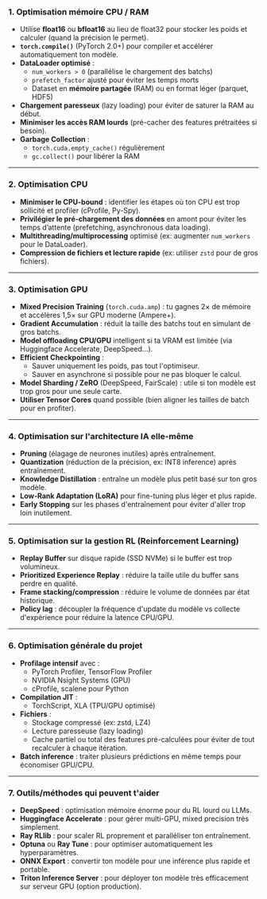 ### 1. Optimisation mémoire CPU / RAM
- Utilise **float16** ou **bfloat16** au lieu de float32 pour stocker les poids et calculer (quand la précision le permet).
- **`torch.compile()`** (PyTorch 2.0+) pour compiler et accélérer automatiquement ton modèle.
- **DataLoader optimisé** :
  - `num_workers > 0` (parallélise le chargement des batchs)
  - `prefetch_factor` ajusté pour éviter les temps morts
  - Dataset en **mémoire partagée** (RAM) ou en format léger (parquet, HDF5)
- **Chargement paresseux** (lazy loading) pour éviter de saturer la RAM au début.
- **Minimiser les accès RAM lourds** (pré-cacher des features prétraitées si besoin).
- **Garbage Collection** :
  - `torch.cuda.empty_cache()` régulièrement
  - `gc.collect()` pour libérer la RAM

---

### 2. Optimisation CPU
- **Minimiser le CPU-bound** : identifier les étapes où ton CPU est trop sollicité et profiler (cProfile, Py-Spy).
- **Privilégier le pré-chargement des données** en amont pour éviter les temps d’attente (prefetching, asynchronous data loading).
- **Multithreading/multiprocessing** optimisé (ex: augmenter `num_workers` pour le DataLoader).
- **Compression de fichiers et lecture rapide** (ex: utiliser `zstd` pour de gros fichiers).

---

### 3. Optimisation GPU
- **Mixed Precision Training** (`torch.cuda.amp`) : tu gagnes 2× de mémoire et accélères 1,5× sur GPU moderne (Ampere+).
- **Gradient Accumulation** : réduit la taille des batchs tout en simulant de gros batchs.
- **Model offloading CPU/GPU** intelligent si ta VRAM est limitée (via Huggingface Accelerate, DeepSpeed...).
- **Efficient Checkpointing** :
  - Sauver uniquement les poids, pas tout l'optimiseur.
  - Sauver en asynchrone si possible pour ne pas bloquer le calcul.
- **Model Sharding / ZeRO** (DeepSpeed, FairScale) : utile si ton modèle est trop gros pour une seule carte.
- **Utiliser Tensor Cores** quand possible (bien aligner les tailles de batch pour en profiter).

---

### 4. Optimisation sur l'architecture IA elle-même
- **Pruning** (élagage de neurones inutiles) après entraînement.
- **Quantization** (réduction de la précision, ex: INT8 inference) après entraînement.
- **Knowledge Distillation** : entraîne un modèle plus petit basé sur ton gros modèle.
- **Low-Rank Adaptation (LoRA)** pour fine-tuning plus léger et plus rapide.
- **Early Stopping** sur les phases d'entraînement pour éviter d'aller trop loin inutilement.

---

### 5. Optimisation sur la gestion RL (Reinforcement Learning)
- **Replay Buffer** sur disque rapide (SSD NVMe) si le buffer est trop volumineux.
- **Prioritized Experience Replay** : réduire la taille utile du buffer sans perdre en qualité.
- **Frame stacking/compression** : réduire le volume de données par état historique.
- **Policy lag** : découpler la fréquence d'update du modèle vs collecte d'expérience pour réduire la latence CPU/GPU.

---

### 6. Optimisation générale du projet
- **Profilage intensif** avec :
  - PyTorch Profiler, TensorFlow Profiler
  - NVIDIA Nsight Systems (GPU)
  - cProfile, scalene pour Python
- **Compilation JIT** :
  - TorchScript, XLA (TPU/GPU optimisé)
- **Fichiers** :
  - Stockage compressé (ex: zstd, LZ4)
  - Lecture paresseuse (lazy loading)
  - Cache partiel ou total des features pré-calculées pour éviter de tout recalculer à chaque itération.
- **Batch inference** : traiter plusieurs prédictions en même temps pour économiser GPU/CPU.

---

### 7. Outils/méthodes qui peuvent t'aider
- **DeepSpeed** : optimisation mémoire énorme pour du RL lourd ou LLMs.
- **Huggingface Accelerate** : pour gérer multi-GPU, mixed precision très simplement.
- **Ray RLlib** : pour scaler RL proprement et paralléliser ton entraînement.
- **Optuna** ou **Ray Tune** : pour optimiser automatiquement les hyperparamètres.
- **ONNX Export** : convertir ton modèle pour une inférence plus rapide et portable.
- **Triton Inference Server** : pour déployer ton modèle très efficacement sur serveur GPU (option production).

